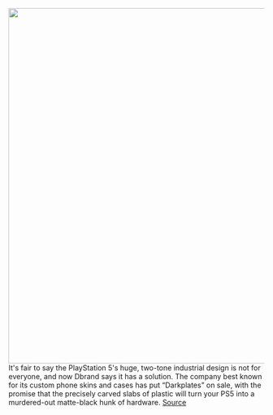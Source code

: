 <img src='https://cdn.vox-cdn.com/thumbor/TJQnjCiXfzDh5BoHfjm6HVO2Kjg=/0x0:1536x1024/1200x800/filters:focal(646x390:890x634)/cdn.vox-cdn.com/uploads/chorus_image/image/68808287/ps5__360__01_fd79c03e79f568f3a5f1969a45374077.0.jpg' width='700px' /><br/>
It's fair to say the PlayStation 5's huge, two-tone industrial design is not for everyone, and now Dbrand says it has a solution. The company best known for its custom phone skins and cases has put “Darkplates” on sale, with the promise that the precisely carved slabs of plastic will turn your PS5 into a murdered-out matte-black hunk of hardware.
<a href='https://www.theverge.com/2021/2/12/22279685/matte-black-ps5-faceplates-on-sale-dbrand-sue-us-sony'> Source <a/>